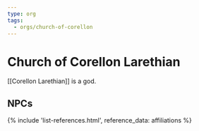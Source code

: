 ```yaml
---
type: org
tags:
  - orgs/church-of-corellon
---
```


# Church of Corellon Larethian

[[Corellon Larethian]] is a god. 

## NPCs
{% include 'list-references.html', reference_data: affiliations %}

